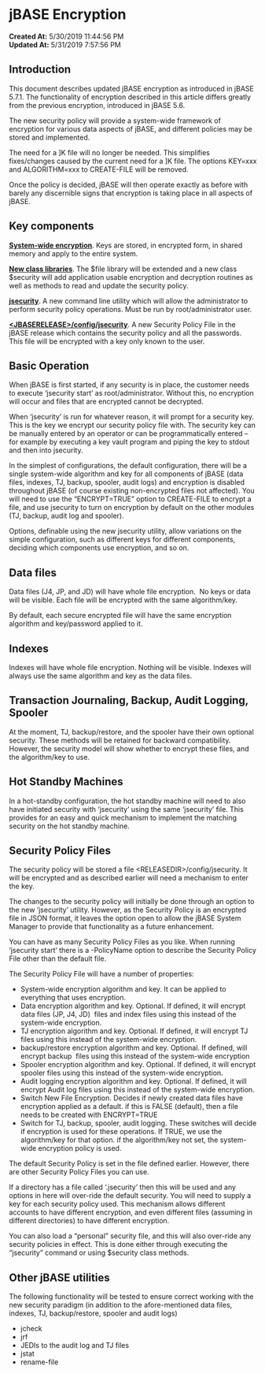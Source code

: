 # jBASE Encryption

**Created At:** 5/30/2019 11:44:56 PM  
**Updated At:** 5/31/2019 7:57:56 PM  


## Introduction

This document describes updated jBASE encryption as introduced in jBASE 5.7.1. The functionality of encryption described in this article differs greatly from the previous encryption, introduced in jBASE 5.6.

The new security policy will provide a system-wide framework of encryption for various data aspects of jBASE, and different policies may be stored and implemented.

The need for a ]K file will no longer be needed. This simplifies fixes/changes caused by the current need for a ]K file. The options KEY=xxx and ALGORITHM=xxx to CREATE-FILE will be removed.

Once the policy is decided, jBASE will then operate exactly as before with barely any discernible signs that encryption is taking place in all aspects of jBASE.

## Key components

**<u>System-wide encryption</u>**. Keys are stored, in encrypted form, in shared memory and apply to the entire system.

**<u>New class libraries</u>**. The $file library will be extended and a new class $security will add application usable encryption and decryption routines as well as methods to read and update the security policy.

**<u>jsecurity</u>**. A new command line utility which will allow the administrator to perform security policy operations. Must be run by root/administrator user.

**<u>&lt;JBASERELEASE&gt;/config/jsecurity</u>**. A new Security Policy File in the jBASE release which contains the security policy and all the passwords. This file will be encrypted with a key only known to the user.

## Basic Operation

When jBASE is first started, if any security is in place, the customer needs to execute ‘jsecurity start’ as root/administrator. Without this, no encryption will occur and files that are encrypted cannot be decrypted.

When ‘jsecurity’ is run for whatever reason, it will prompt for a security key. This is the key we encrypt our security policy file with. The security key can be manually entered by an operator or can be programmatically entered – for example by executing a key vault program and piping the key to stdout and then into jsecurity.

In the simplest of configurations, the default configuration, there will be a single system-wide algorithm and key for all components of jBASE (data files, indexes, TJ, backup, spooler, audit logs) and encryption is disabled throughout jBASE (of course existing non-encrypted files not affected). You will need to use the “ENCRYPT=TRUE” option to CREATE-FILE to encrypt a file, and use jsecurity to turn on encryption by default on the other modules (TJ, backup, audit log and spooler).

Options, definable using the new jsecurity utility, allow variations on the simple configuration, such as different keys for different components, deciding which components use encryption, and so on.

## Data files

Data files (J4, JP, and JD) will have whole file encryption.  No keys or data will be visible. Each file will be encrypted with the same algorithm/key.

By default, each secure encrypted file will have the same encryption algorithm and key/password applied to it.

## Indexes

Indexes will have whole file encryption. Nothing will be visible. Indexes will always use the same algorithm and key as the data files.

## Transaction Journaling, Backup, Audit Logging, Spooler

At the moment, TJ, backup/restore, and the spooler have their own optional security. These methods will be retained for backward compatibility. However, the security model will show whether to encrypt these files, and the algorithm/key to use.

## Hot Standby Machines

In a hot-standby configuration, the hot standby machine will need to also have initiated security with ‘jsecurity’ using the same ‘jsecurity’ file. This provides for an easy and quick mechanism to implement the matching security on the hot standby machine.

## Security Policy Files

The security policy will be stored a file &lt;RELEASEDIR&gt;/config/jsecurity. It will be encrypted and as described earlier will need a mechanism to enter the key.

The changes to the security policy will initially be done through an option to the new ‘jsecurity’ utility. However, as the Security Policy is an encrypted file in JSON format, it leaves the option open to allow the jBASE System Manager to provide that functionality as a future enhancement.

You can have as many Security Policy Files as you like. When running ‘jsecurity start’ there is a -PolicyName option to describe the Security Policy File other than the default file.

The Security Policy File will have a number of properties:

- System-wide encryption algorithm and key. It can be applied to everything that uses encryption.
- Data encryption algorithm and key. Optional. If defined, it will encrypt data files (JP, J4, JD)  files and index files using this instead of the system-wide encryption.
- TJ encryption algorithm and key. Optional. If defined, it will encrypt TJ files using this instead of the system-wide encryption.
- backup/restore encryption algorithm and key. Optional. If defined, will encrypt backup  files using this instead of the system-wide encryption
- Spooler encryption algorithm and key. Optional. If defined, it will encrypt spooler files using this instead of the system-wide encryption.
- Audit logging encryption algorithm and key. Optional. If defined, it will encrypt Audit log files using this instead of the system-wide encryption.
- Switch New File Encryption. Decides if newly created data files have encryption applied as a default. if this is FALSE (default), then a file needs to be created with ENCRYPT=TRUE
- Switch for TJ, backup, spooler, audit logging. These switches will decide if encryption is used for these operations. If TRUE, we use the algorithm/key for that option. if the algorithm/key not set, the system-wide encryption policy is used.


The default Security Policy is set in the file defined earlier. However, there are other Security Policy Files you can use.

If a directory has a file called ‘.jsecurity’ then this will be used and any options in here will over-ride the default security. You will need to supply a key for each security policy used. This mechanism allows different accounts to have different encryption, and even different files (assuming in different directories) to have different encryption.

You can also load a “personal” security file, and this will also over-ride any security policies in effect. This is done either through executing the “jsecurity” command or using $security class methods.

## Other jBASE utilities

The following functionality will be tested to ensure correct working with the new security paradigm (in addition to the afore-mentioned data files, indexes, TJ, backup/restore, spooler and audit logs)

- jcheck
- jrf
- JEDIs to the audit log and TJ files
- jstat
- rename-file




## 

